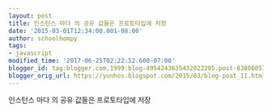 ```yaml
---
layout: post
title: 인스턴스 마다 의 공유 값들은 프로토타입에 저장
date: '2015-03-01T12:34:00.001-08:00'
author: schoolhompy
tags:
- javascript
modified_time: '2017-06-25T02:22:52.600-07:00'
blogger_id: tag:blogger.com,1999:blog-4954243635432022205.post-8380605774554066988
blogger_orig_url: https://yunhos.blogspot.com/2015/03/blog-post_11.html
---
```


인스턴스 마다 의 공유 값들은 프로토타입에 저장